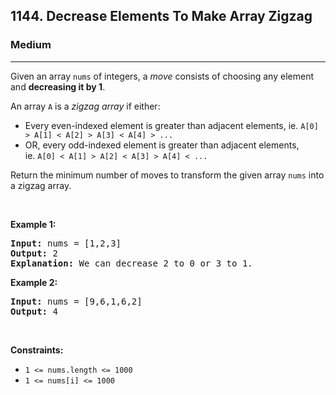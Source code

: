 <h2>1144. Decrease Elements To Make Array Zigzag</h2><h3>Medium</h3><hr><div><p>Given an array <code>nums</code> of integers, a <em>move</em>&nbsp;consists of choosing any element and <strong>decreasing it by 1</strong>.</p>

<p>An array <code>A</code> is a&nbsp;<em>zigzag array</em>&nbsp;if either:</p>

<ul>
	<li>Every even-indexed element is greater than adjacent elements, ie.&nbsp;<code>A[0] &gt; A[1] &lt; A[2] &gt; A[3] &lt; A[4] &gt; ...</code></li>
	<li>OR, every odd-indexed element is greater than adjacent elements, ie.&nbsp;<code>A[0] &lt; A[1] &gt; A[2] &lt; A[3] &gt; A[4] &lt; ...</code></li>
</ul>

<p>Return the minimum number of moves to transform the given array <code>nums</code> into a zigzag array.</p>

<p>&nbsp;</p>
<p><strong>Example 1:</strong></p>

<pre><strong>Input:</strong> nums = [1,2,3]
<strong>Output:</strong> 2
<strong>Explanation:</strong> We can decrease 2 to 0 or 3 to 1.
</pre>

<p><strong>Example 2:</strong></p>

<pre><strong>Input:</strong> nums = [9,6,1,6,2]
<strong>Output:</strong> 4
</pre>

<p>&nbsp;</p>
<p><strong>Constraints:</strong></p>

<ul>
	<li><code>1 &lt;= nums.length &lt;= 1000</code></li>
	<li><code>1 &lt;= nums[i] &lt;= 1000</code></li>
</ul>
</div>